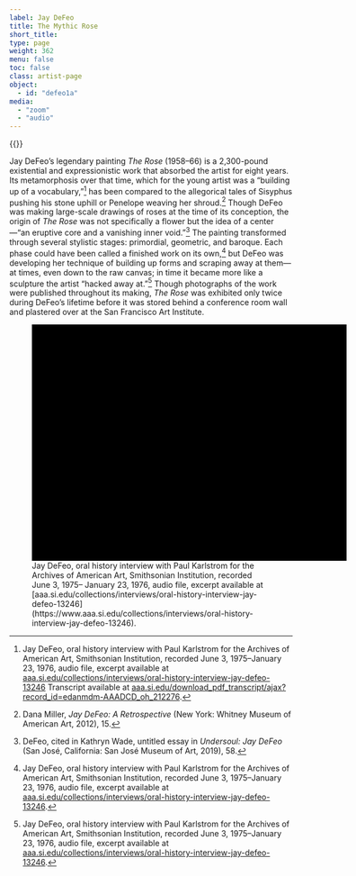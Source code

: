 ```yaml
---
label: Jay DeFeo
title: The Mythic Rose
short_title:
type: page
weight: 362
menu: false
toc: false
class: artist-page
object:
  - id: "defeo1a"
media:
  - "zoom"
  - "audio"
---
```

{{<q-figure id="defeo1a">}}

Jay DeFeo’s legendary painting *The Rose* (1958–66) is a 2,300-pound existential and expressionistic work that absorbed the artist for eight years. Its metamorphosis over that time, which for the young artist was a “building up of a vocabulary,”[^1] has been compared to the allegorical tales of Sisyphus pushing his stone uphill or Penelope weaving her shroud.[^2] Though DeFeo was making large-scale drawings of roses at the time of its conception, the origin of *The Rose* was not specifically a flower but the idea of a center—“an eruptive core and a vanishing inner void.”[^3] The painting transformed through several stylistic stages: primordial, geometric, and baroque. Each phase could have been called a finished work on its own,[^4] but DeFeo was developing her technique of building up forms and scraping away at them—at times, even down to the raw canvas; in time it became more like a sculpture the artist “hacked away at.”[^5] Though photographs of the work were published throughout its making, *The Rose* was exhibited only twice during DeFeo’s lifetime before it was stored behind a conference room wall and plastered over at the San Francisco Art Institute.

[^1]: Jay DeFeo, oral history interview with Paul Karlstrom for the Archives of American Art, Smithsonian Institution, recorded June 3, 1975–January 23, 1976, audio file, excerpt available at [aaa.si.edu/collections/interviews/oral-history-interview-jay-defeo-13246](https://www.aaa.si.edu/collections/interviews/oral-history-interview-jay-defeo-13246) Transcript available at [aaa.si.edu/download_pdf_transcript/ajax?record_id=edanmdm-AAADCD_oh_212276](https://www.aaa.si.edu/download_pdf_transcript/ajax?record_id=edanmdm-AAADCD_oh_212276).

[^2]: Dana Miller, *Jay DeFeo: A Retrospective* (New York: Whitney Museum of American Art, 2012), 15.

[^3]: DeFeo, cited in Kathryn Wade, untitled essay in *Undersoul: Jay DeFeo* (San José, California: San José Museum of Art, 2019), 58.

[^4]: Jay DeFeo, oral history interview with Paul Karlstrom for the Archives of American Art, Smithsonian Institution, recorded June 3, 1975–January 23, 1976, audio file, excerpt available at [aaa.si.edu/collections/interviews/oral-history-interview-jay-defeo-13246](https://www.aaa.si.edu/collections/interviews/oral-history-interview-jay-defeo-13246).

[^5]: Jay DeFeo, oral history interview with Paul Karlstrom for the Archives of American Art, Smithsonian Institution, recorded June 3, 1975–January 23, 1976, audio file, excerpt available at [aaa.si.edu/collections/interviews/oral-history-interview-jay-defeo-13246](https://www.aaa.si.edu/collections/interviews/oral-history-interview-jay-defeo-13246).


<figure class="quire-figure is-screen-only">
<div class="wellcomePlayer" data-uri='record|?url=edanmdm:AAADCD_oh_212276&dzi=true&metadataFields=["content:freetext*"]' data-sequenceindex="0" data-config="/viewer/smithsonian-config.js" style="width:560px; height:420px; background-color: #000"></div>
<script type="text/javascript" id="embedWellcomePlayer" src="https://www.aaa.si.edu/viewer/build/wellcomeplayer/js/embed.js"></script>

<figcaption class="quire-figure__caption">
Jay DeFeo, oral history interview with Paul Karlstrom for the Archives of American Art, Smithsonian Institution, recorded June 3, 1975– January 23, 1976, audio file, excerpt available at [aaa.si.edu/collections/interviews/oral-history-interview-jay-defeo-13246](https://www.aaa.si.edu/collections/interviews/oral-history-interview-jay-defeo-13246).
</figcaption>
</figure>
